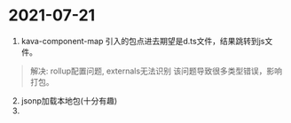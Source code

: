 # 2021-07-21
1. kava-component-map
引入的包点进去期望是d.ts文件，结果跳转到js文件。
> 解决: rollup配置问题, externals无法识别
该问题导致很多类型错误，影响打包。
2. jsonp加载本地包(十分有趣)
3. 